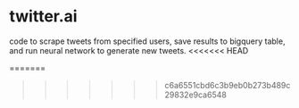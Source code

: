 # twitter.ai
code to scrape tweets from specified users, save results to bigquery table, and run neural network to generate new tweets.
<<<<<<< HEAD

=======
>>>>>>> c6a6551cbd6c3b9eb0b273b489c29832e9ca6548
